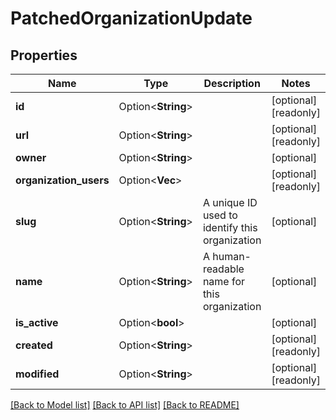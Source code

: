 # PatchedOrganizationUpdate

## Properties

Name | Type | Description | Notes
------------ | ------------- | ------------- | -------------
**id** | Option<**String**> |  | [optional][readonly]
**url** | Option<**String**> |  | [optional][readonly]
**owner** | Option<**String**> |  | [optional]
**organization_users** | Option<**Vec<String>**> |  | [optional][readonly]
**slug** | Option<**String**> | A unique ID used to identify this organization | [optional]
**name** | Option<**String**> | A human-readable name for this organization | [optional]
**is_active** | Option<**bool**> |  | [optional]
**created** | Option<**String**> |  | [optional][readonly]
**modified** | Option<**String**> |  | [optional][readonly]

[[Back to Model list]](../README.md#documentation-for-models) [[Back to API list]](../README.md#documentation-for-api-endpoints) [[Back to README]](../README.md)


